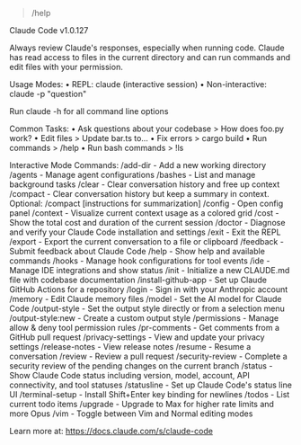 > /help 

 Claude Code v1.0.127

 Always review Claude's responses, especially when running code. Claude has read access to files in the current directory and can run commands and edit files with your
 permission.

 Usage Modes:
 • REPL: claude (interactive session)
 • Non-interactive: claude -p "question"

 Run claude -h for all command line options

 Common Tasks:
 • Ask questions about your codebase > How does foo.py work?
 • Edit files > Update bar.ts to...
 • Fix errors > cargo build
 • Run commands > /help
 • Run bash commands > !ls

 Interactive Mode Commands:
  /add-dir - Add a new working directory
  /agents - Manage agent configurations
  /bashes - List and manage background tasks
  /clear - Clear conversation history and free up context
  /compact - Clear conversation history but keep a summary in context. Optional: /compact [instructions for summarization]
  /config - Open config panel
  /context - Visualize current context usage as a colored grid
  /cost - Show the total cost and duration of the current session
  /doctor - Diagnose and verify your Claude Code installation and settings
  /exit - Exit the REPL
  /export - Export the current conversation to a file or clipboard
  /feedback - Submit feedback about Claude Code
  /help - Show help and available commands
  /hooks - Manage hook configurations for tool events
  /ide - Manage IDE integrations and show status
  /init - Initialize a new CLAUDE.md file with codebase documentation
  /install-github-app - Set up Claude GitHub Actions for a repository
  /login - Sign in with your Anthropic account
  /memory - Edit Claude memory files
  /model - Set the AI model for Claude Code
  /output-style - Set the output style directly or from a selection menu
  /output-style:new - Create a custom output style
  /permissions - Manage allow & deny tool permission rules
  /pr-comments - Get comments from a GitHub pull request
  /privacy-settings - View and update your privacy settings
  /release-notes - View release notes
  /resume - Resume a conversation
  /review - Review a pull request
  /security-review - Complete a security review of the pending changes on the current branch
  /status - Show Claude Code status including version, model, account, API connectivity, and tool statuses
  /statusline - Set up Claude Code's status line UI
  /terminal-setup - Install Shift+Enter key binding for newlines
  /todos - List current todo items
  /upgrade - Upgrade to Max for higher rate limits and more Opus
  /vim - Toggle between Vim and Normal editing modes

 Learn more at: https://docs.claude.com/s/claude-code